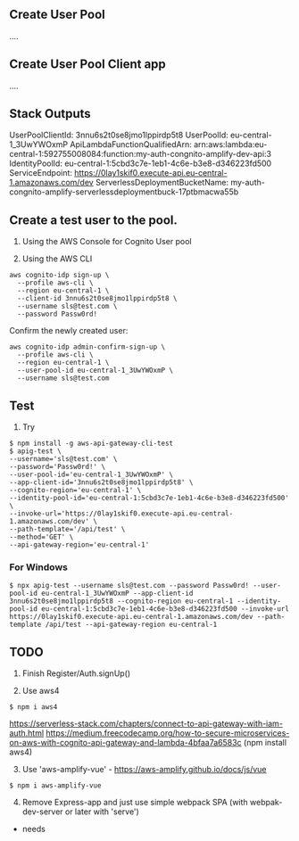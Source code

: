 ## Create User Pool
....

## Create User Pool Client app
....


## Stack Outputs
UserPoolClientId: 3nnu6s2t0se8jmo1lppirdp5t8
UserPoolId: eu-central-1_3UwYWOxmP
ApiLambdaFunctionQualifiedArn: arn:aws:lambda:eu-central-1:592755008084:function:my-auth-congnito-amplify-dev-api:3
IdentityPoolId: eu-central-1:5cbd3c7e-1eb1-4c6e-b3e8-d346223fd500
ServiceEndpoint: https://0lay1skif0.execute-api.eu-central-1.amazonaws.com/dev
ServerlessDeploymentBucketName: my-auth-congnito-amplify-serverlessdeploymentbuck-17ptbmacwa55b

## Create a test user to the pool.
1. Using the AWS Console for Cognito User pool

2. Using the AWS CLI
```
aws cognito-idp sign-up \
  --profile aws-cli \
  --region eu-central-1 \
  --client-id 3nnu6s2t0se8jmo1lppirdp5t8 \
  --username sls@test.com \
  --password Passw0rd!
```

Confirm the newly created user:
```
aws cognito-idp admin-confirm-sign-up \
  --profile aws-cli \
  --region eu-central-1 \
  --user-pool-id eu-central-1_3UwYWOxmP \
  --username sls@test.com
```

## Test
1. Try 
```
$ npm install -g aws-api-gateway-cli-test
$ apig-test \
--username='sls@test.com' \
--password='Passw0rd!' \
--user-pool-id='eu-central-1_3UwYWOxmP' \
--app-client-id='3nnu6s2t0se8jmo1lppirdp5t8' \
--cognito-region='eu-central-1' \
--identity-pool-id='eu-central-1:5cbd3c7e-1eb1-4c6e-b3e8-d346223fd500' \
--invoke-url='https://0lay1skif0.execute-api.eu-central-1.amazonaws.com/dev' \
--path-template='/api/test' \
--method='GET' \
--api-gateway-region='eu-central-1'
```

### For Windows 
```
$ npx apig-test --username sls@test.com --password Passw0rd! --user-pool-id eu-central-1_3UwYWOxmP --app-client-id 3nnu6s2t0se8jmo1lppirdp5t8 --cognito-region eu-central-1 --identity-pool-id eu-central-1:5cbd3c7e-1eb1-4c6e-b3e8-d346223fd500 --invoke-url https://0lay1skif0.execute-api.eu-central-1.amazonaws.com/dev --path-template /api/test --api-gateway-region eu-central-1
```


## TODO
1. Finish Register/Auth.signUp()

2. Use aws4
```
$ npm i aws4
```
https://serverless-stack.com/chapters/connect-to-api-gateway-with-iam-auth.html
https://medium.freecodecamp.org/how-to-secure-microservices-on-aws-with-cognito-api-gateway-and-lambda-4bfaa7a6583c (npm install aws4)

3. Use 'aws-amplify-vue' - https://aws-amplify.github.io/docs/js/vue
```
$ npm i aws-amplify-vue
```

4. Remove Express-app and just use simple webpack SPA (with webpak-dev-server or later with 'serve')
  - needs